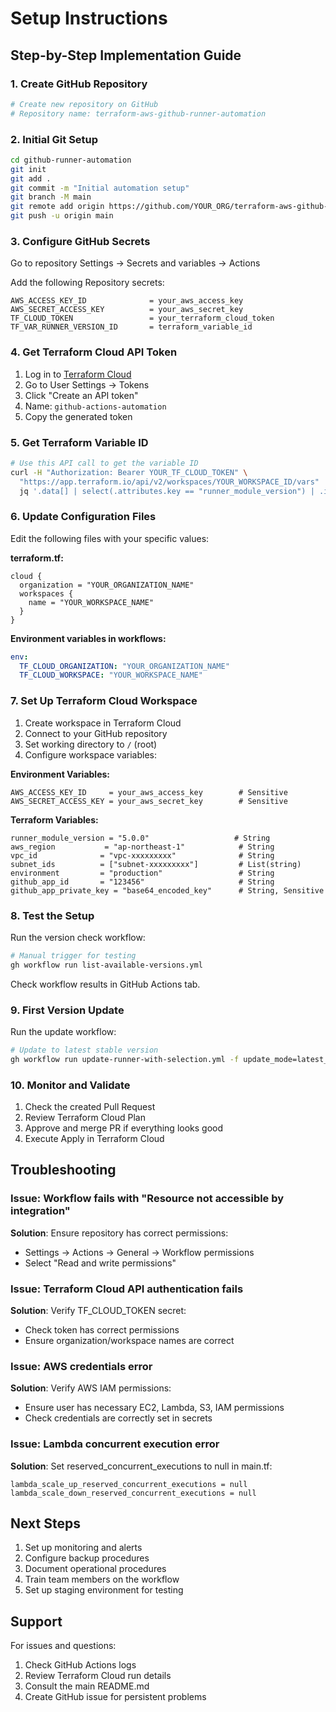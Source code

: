 # Setup Instructions

## Step-by-Step Implementation Guide

### 1. Create GitHub Repository

```bash
# Create new repository on GitHub
# Repository name: terraform-aws-github-runner-automation
```

### 2. Initial Git Setup

```bash
cd github-runner-automation
git init
git add .
git commit -m "Initial automation setup"
git branch -M main
git remote add origin https://github.com/YOUR_ORG/terraform-aws-github-runner-automation.git
git push -u origin main
```

### 3. Configure GitHub Secrets

Go to repository Settings → Secrets and variables → Actions

Add the following Repository secrets:

```
AWS_ACCESS_KEY_ID              = your_aws_access_key
AWS_SECRET_ACCESS_KEY          = your_aws_secret_key
TF_CLOUD_TOKEN                 = your_terraform_cloud_token
TF_VAR_RUNNER_VERSION_ID       = terraform_variable_id
```

### 4. Get Terraform Cloud API Token

1. Log in to [Terraform Cloud](https://app.terraform.io/)
2. Go to User Settings → Tokens
3. Click "Create an API token"
4. Name: `github-actions-automation`
5. Copy the generated token

### 5. Get Terraform Variable ID

```bash
# Use this API call to get the variable ID
curl -H "Authorization: Bearer YOUR_TF_CLOUD_TOKEN" \
  "https://app.terraform.io/api/v2/workspaces/YOUR_WORKSPACE_ID/vars" | \
  jq '.data[] | select(.attributes.key == "runner_module_version") | .id'
```

### 6. Update Configuration Files

Edit the following files with your specific values:

**terraform.tf:**
```hcl
cloud {
  organization = "YOUR_ORGANIZATION_NAME"
  workspaces {
    name = "YOUR_WORKSPACE_NAME"
  }
}
```

**Environment variables in workflows:**
```yaml
env:
  TF_CLOUD_ORGANIZATION: "YOUR_ORGANIZATION_NAME"
  TF_CLOUD_WORKSPACE: "YOUR_WORKSPACE_NAME"
```

### 7. Set Up Terraform Cloud Workspace

1. Create workspace in Terraform Cloud
2. Connect to your GitHub repository
3. Set working directory to `/` (root)
4. Configure workspace variables:

**Environment Variables:**
```
AWS_ACCESS_KEY_ID     = your_aws_access_key        # Sensitive
AWS_SECRET_ACCESS_KEY = your_aws_secret_key        # Sensitive
```

**Terraform Variables:**
```
runner_module_version = "5.0.0"                   # String
aws_region           = "ap-northeast-1"            # String
vpc_id              = "vpc-xxxxxxxxx"              # String
subnet_ids          = ["subnet-xxxxxxxxx"]         # List(string)
environment         = "production"                 # String
github_app_id       = "123456"                     # String
github_app_private_key = "base64_encoded_key"      # String, Sensitive
```

### 8. Test the Setup

Run the version check workflow:

```bash
# Manual trigger for testing
gh workflow run list-available-versions.yml
```

Check workflow results in GitHub Actions tab.

### 9. First Version Update

Run the update workflow:

```bash
# Update to latest stable version
gh workflow run update-runner-with-selection.yml -f update_mode=latest_stable
```

### 10. Monitor and Validate

1. Check the created Pull Request
2. Review Terraform Cloud Plan
3. Approve and merge PR if everything looks good
4. Execute Apply in Terraform Cloud

## Troubleshooting

### Issue: Workflow fails with "Resource not accessible by integration"

**Solution**: Ensure repository has correct permissions:
- Settings → Actions → General → Workflow permissions
- Select "Read and write permissions"

### Issue: Terraform Cloud API authentication fails

**Solution**: Verify TF_CLOUD_TOKEN secret:
- Check token has correct permissions
- Ensure organization/workspace names are correct

### Issue: AWS credentials error

**Solution**: Verify AWS IAM permissions:
- Ensure user has necessary EC2, Lambda, S3, IAM permissions
- Check credentials are correctly set in secrets

### Issue: Lambda concurrent execution error

**Solution**: Set reserved_concurrent_executions to null in main.tf:
```hcl
lambda_scale_up_reserved_concurrent_executions = null
lambda_scale_down_reserved_concurrent_executions = null
```

## Next Steps

1. Set up monitoring and alerts
2. Configure backup procedures
3. Document operational procedures
4. Train team members on the workflow
5. Set up staging environment for testing

## Support

For issues and questions:
1. Check GitHub Actions logs
2. Review Terraform Cloud run details
3. Consult the main README.md
4. Create GitHub issue for persistent problems